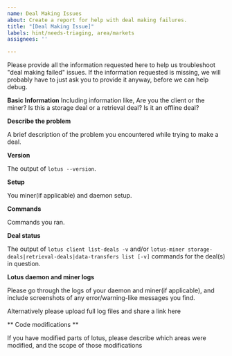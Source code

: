 ```yaml
---
name: Deal Making Issues
about: Create a report for help with deal making failures.
title: "[Deal Making Issue]"
labels: hint/needs-triaging, area/markets
assignees: ''

---
```


Please provide all the information requested here to help us troubleshoot "deal making failed" issues.
If the information requested is missing, we will probably have to just ask you to provide it anyway,
before we can help debug.

**Basic Information**
Including information like, Are you the client or the miner? Is this a storage deal or a retrieval deal? Is it an offline deal?

**Describe the problem**

A brief description of the problem you encountered while trying to make a deal. 

**Version**

The output of `lotus --version`.

**Setup**

You miner(if applicable) and daemon setup.

**Commands**

Commands you ran.

**Deal status**

The output of `lotus client list-deals -v` and/or `lotus-miner storage-deals|retrieval-deals|data-transfers list [-v]` commands for the deal(s) in question.

**Lotus daemon and miner logs**

Please go through the logs of your daemon and miner(if applicable), and include screenshots of any error/warning-like messages you find.

Alternatively please upload full log files and share a link here

** Code modifications **

If you have modified parts of lotus, please describe which areas were modified,
and the scope of those modifications
